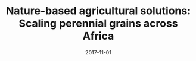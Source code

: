 ---
title: "Nature-based agricultural solutions: Scaling perennial grains across Africa"
collection: publications
category: manuscripts
permalink: /publication/scaling-perennial-gains
excerpt: 'This study identifies marginal agricultural lands in Africa where short-duration maize varieties underperform and evaluates the potential of perennial grains as a sustainable alternative. Using satellite-derived climate data, it demonstrates that perennial pigeonpea and sorghum could enhance resilience and productivity for smallholder farmers in suboptimal environments.'
date: 2017-11-01
venue: 'Environmental Research'
paperurl: 'https://doi.org/10.1016/j.envres.2017.08.011'
---